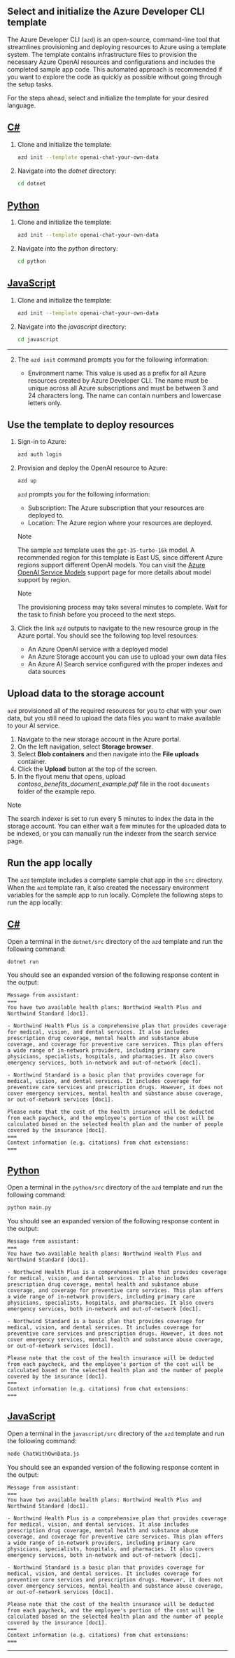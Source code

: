 ## Select and initialize the Azure Developer CLI template

The Azure Developer CLI (`azd`) is an open-source, command-line tool that streamlines provisioning and deploying resources to Azure using a template system. The template contains infrastructure files to provision the necessary Azure OpenAI resources and configurations and includes the completed sample app code. This automated approach is recommended if you want to explore the code as quickly as possible without going through the setup tasks. 

For the steps ahead, select and initialize the template for your desired language.

## [C#](#tab/azd-csharp)

1. Clone and initialize the template:    

    ```bash
    azd init --template openai-chat-your-own-data
    ```

2. Navigate into the _dotnet_ directory:
    
    ```bash
    cd dotnet
    ```

## [Python](#tab/azd-python)

1. Clone and initialize the template:    

    ```bash
    azd init --template openai-chat-your-own-data
    ```

2. Navigate into the _python_ directory:
    
    ```bash
    cd python
    ```

## [JavaScript](#tab/azd-javascript)

1. Clone and initialize the template:    

    ```bash
    azd init --template openai-chat-your-own-data
    ```

2. Navigate into the _javascript_ directory:
    
    ```bash
    cd javascript
    ```

---
    
2. The `azd init` command prompts you for the following information:

    * Environment name: This value is used as a prefix for all Azure resources created by Azure Developer CLI. The name must be unique across all Azure subscriptions and must be between 3 and 24 characters long. The name can contain numbers and lowercase letters only.

## Use the template to deploy resources

1. Sign-in to Azure:

    ```bash
    azd auth login
    ```

1. Provision and deploy the OpenAI resource to Azure:

    ```bash
    azd up
    ```
    
    `azd` prompts you for the following information:
    
    * Subscription: The Azure subscription that your resources are deployed to.
    * Location: The Azure region where your resources are deployed.
    
    > [!NOTE]
    > The sample `azd` template uses the `gpt-35-turbo-16k` model. A recommended region for this template is East US, since different Azure regions support different OpenAI models. You can visit the [Azure OpenAI Service Models](/azure/ai-services/openai/concepts/models) support page for more details about model support by region.
    
    > [!NOTE]
    > The provisioning process may take several minutes to complete. Wait for the task to finish before you proceed to the next steps.
        
1. Click the link `azd` outputs to navigate to the new resource group in the Azure portal. You should see the following top level resources:
    
    * An Azure OpenAI service with a deployed model
    * An Azure Storage account you can use to upload your own data files
    * An Azure AI Search service configured with the proper indexes and data sources

## Upload data to the storage account

`azd` provisioned all of the required resources for you to chat with your own data, but you still need to upload the data files you want to make available to your AI service.

1. Navigate to the new storage account in the Azure portal.
1. On the left navigation, select **Storage browser**.
1. Select **Blob containers** and then navigate into the **File uploads** container.
1. Click the **Upload** button at the top of the screen. 
1. In the flyout menu that opens, upload _contoso_benefits_document_example.pdf_ file in the root `documents` folder of the example repo.
 
> [!NOTE]
> The search indexer is set to run every 5 minutes to index the data in the storage account. You can either wait a few minutes for the uploaded data to be indexed, or you can manually run the indexer from the search service page.

## Run the app locally

The `azd` template includes a complete sample chat app in the `src` directory. When the `azd` template ran, it also created the necessary environment variables for the sample app to run locally. Complete the following steps to run the app locally:

## [C#](#tab/azd-csharp)
    
Open a terminal in the `dotnet/src` directory of the `azd` template and run the following command:

```bash
dotnet run
```

You should see an expanded version of the following response content in the output:

```output
Message from assistant:
===
You have two available health plans: Northwind Health Plus and Northwind Standard [doc1].

- Northwind Health Plus is a comprehensive plan that provides coverage for medical, vision, and dental services. It also includes prescription drug coverage, mental health and substance abuse coverage, and coverage for preventive care services. This plan offers a wide range of in-network providers, including primary care physicians, specialists, hospitals, and pharmacies. It also covers emergency services, both in-network and out-of-network [doc1].

- Northwind Standard is a basic plan that provides coverage for medical, vision, and dental services. It includes coverage for preventive care services and prescription drugs. However, it does not cover emergency services, mental health and substance abuse coverage, or out-of-network services [doc1].

Please note that the cost of the health insurance will be deducted from each paycheck, and the employee's portion of the cost will be calculated based on the selected health plan and the number of people covered by the insurance [doc1].
===
Context information (e.g. citations) from chat extensions:
===
```

## [Python](#tab/azd-python)
    
Open a terminal in the `python/src` directory of the `azd` template and run the following command:

```bash
python main.py
```

You should see an expanded version of the following response content in the output:

```output
Message from assistant:
===
You have two available health plans: Northwind Health Plus and Northwind Standard [doc1].

- Northwind Health Plus is a comprehensive plan that provides coverage for medical, vision, and dental services. It also includes prescription drug coverage, mental health and substance abuse coverage, and coverage for preventive care services. This plan offers a wide range of in-network providers, including primary care physicians, specialists, hospitals, and pharmacies. It also covers emergency services, both in-network and out-of-network [doc1].

- Northwind Standard is a basic plan that provides coverage for medical, vision, and dental services. It includes coverage for preventive care services and prescription drugs. However, it does not cover emergency services, mental health and substance abuse coverage, or out-of-network services [doc1].

Please note that the cost of the health insurance will be deducted from each paycheck, and the employee's portion of the cost will be calculated based on the selected health plan and the number of people covered by the insurance [doc1].
===
Context information (e.g. citations) from chat extensions:
===
```

## [JavaScript](#tab/azd-javascript)
    
Open a terminal in the `javascript/src` directory of the `azd` template and run the following command:

```bash
node ChatWithOwnData.js
```

You should see an expanded version of the following response content in the output:

```output
Message from assistant:
===
You have two available health plans: Northwind Health Plus and Northwind Standard [doc1].

- Northwind Health Plus is a comprehensive plan that provides coverage for medical, vision, and dental services. It also includes prescription drug coverage, mental health and substance abuse coverage, and coverage for preventive care services. This plan offers a wide range of in-network providers, including primary care physicians, specialists, hospitals, and pharmacies. It also covers emergency services, both in-network and out-of-network [doc1].

- Northwind Standard is a basic plan that provides coverage for medical, vision, and dental services. It includes coverage for preventive care services and prescription drugs. However, it does not cover emergency services, mental health and substance abuse coverage, or out-of-network services [doc1].

Please note that the cost of the health insurance will be deducted from each paycheck, and the employee's portion of the cost will be calculated based on the selected health plan and the number of people covered by the insurance [doc1].
===
Context information (e.g. citations) from chat extensions:
===
```

---
